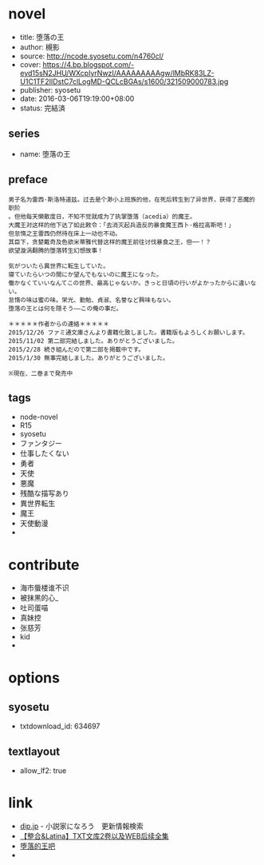 # novel

- title: 堕落の王
- author: 槻影
- source: http://ncode.syosetu.com/n4760cl/
- cover: https://4.bp.blogspot.com/-eyd15sN2JHU/WXcpIyrNwzI/AAAAAAAAAgw/lMbRK83LZ-U1C1TF2IIDstC7clLogMD-QCLcBGAs/s1600/321509000783.jpg
- publisher: syosetu
- date: 2016-03-06T19:19:00+08:00
- status: 完結済

## series

- name: 堕落の王

## preface


```
男子名为雷西·斯洛特道兹。过去是个渺小上班族的他，在死后转生到了异世界，获得了恶魔的职阶
。但他每天懒散度日，不知不觉就成为了执掌堕落（acedia）的魔王。
大魔王对这样的他下达了如此敕令：「去消灭起兵造反的暴食魔王西卜·格拉高斯吧！」
但怠惰之王雷西仍然待在床上一动也不动。
其臣下，贪婪戴奇及色欲米蒂雅代替这样的魔王前往讨伐暴食之王，但──！？
欲望漩涡翻腾的堕落转生幻想故事！

気がついたら異世界に転生していた。
寝ていたらいつの間にか望んでもないのに魔王になった。
働かなくていいなんてこの世界、最高じゃないか。きっと日頃の行いがよかったからに違いない。
怠惰の味は蜜の味。栄光、勤勉、貞淑、名誉など興味もない。
堕落の王とは何を隠そう――この俺の事だ。

＊＊＊＊＊作者からの連絡＊＊＊＊＊
2015/12/26 ファミ通文庫さんより書籍化致しました。書籍版もよろしくお願いします。
2015/11/02 第二部完結しました。ありがとうございました。
2015/2/28 続き組んだので第二部を掲載中です。
2015/1/30 無事完結しました。ありがとうございました。

※現在、二巻まで発売中
```

## tags

- node-novel
- R15
- syosetu
- ファンタジー
- 仕事したくない
- 勇者
- 天使
- 悪魔
- 残酷な描写あり
- 異世界転生
- 魔王
- 天使動漫
- 

# contribute

- 海市蜃楼谁不识
- 被抹黑的心_
- 吐司蛋喵
- 真妹控
- 张慈芳
- kid
- 

# options

## syosetu

- txtdownload_id: 634697

## textlayout

- allow_lf2: true

# link

- [dip.jp](https://narou.dip.jp/search.php?text=n4760cl&novel=all&genre=all&new_genre=all&length=0&down=0&up=100) - 小説家になろう　更新情報検索
- [【整合&Latina】TXT文库2卷以及WEB后续全集](https://tieba.baidu.com/p/5816083869 "【整合&Latina】TXT文库2卷以及WEB后续全集")
- [堕落的王吧](https://tieba.baidu.com/f?kw=%E5%A0%95%E8%90%BD%E7%9A%84%E7%8E%8B&ie=utf-8&tp=0 "")
- 



